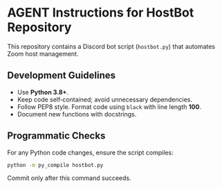 # AGENT Instructions for HostBot Repository

This repository contains a Discord bot script (`hostbot.py`) that automates Zoom host management.

## Development Guidelines
- Use **Python 3.8+**.
- Keep code self‑contained; avoid unnecessary dependencies.
- Follow PEP8 style. Format code using `black` with line length **100**.
- Document new functions with docstrings.

## Programmatic Checks
For any Python code changes, ensure the script compiles:

```bash
python -m py_compile hostbot.py
```

Commit only after this command succeeds.

